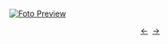 [![Foto Preview](preview/n467.avif)](https://20essentials.github.io/project-000-467)

<div align="center" style="display: flex; justify-content: center;">
  <a  href="https://github.com/20essentials/project-000-466" target="_blank">&#8592;</a>
  &nbsp;&nbsp;
  <a  href="https://github.com/20essentials/project-000-468" target="_blank">&#8594;</a>
</div>
